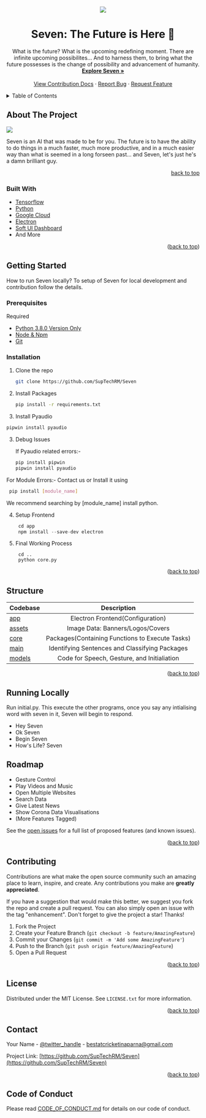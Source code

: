 <div id="top"></div>


<!-- PROJECT LOGO -->
<br />
<div align="center">
  <a href="https://github.com/SupTechRM/Seven">
<p align="center">
  <img src="https://github.com/SupTechRM/Seven/blob/main/assets/img/banners/Alternative%20Banner.png">
</p>  </a>

  <h1 align="center"><strong>Seven: The Future is Here 🚀</strong></h1>

  <p align="center">
    What is the future? What is the upcoming redefining moment. There are infinite upcoming possibilites... And to harness them, to bring what the future possesses is the change of possibility and advancement of humanity. 
    <br />
    <a href="https://github.com/SupTechRM/Seven"><strong>Explore Seven »</strong></a>
    <br />
    <br />
    <a href="https://github.com/SupTechRM/Seven/blob/main/CONTRIBUTING.md">View Contribution Docs</a>
    ·
    <a href="https://github.com/SupTechRM/Seven/issues">Report Bug</a>
    ·
    <a href="https://github.com/SupTechRM/Seven/issues">Request Feature</a>
  </p>
</div>

<!-- TABLE OF CONTENTS -->
<details>
  <summary>Table of Contents</summary>
  <ol>
    <li>
      <a href="#about-the-project">About The Project</a>
      <ul>
        <li><a href="#built-with">Built With</a></li>
      </ul>
    </li>
    <li>
      <a href="#getting-started">Getting Started</a>
      <ul>
        <li><a href="#prerequisites">Prerequisites</a></li>
        <li><a href="#installation">Installation</a></li>
      </ul>
    </li>
    <li><a href="#structure">Structure</a></li>
    <li><a href="#running-locally">Running Locally</a></li>
    <li><a href="#roadmap">Roadmap</a></li>
    <li><a href="#contributing">Contributing</a></li>
    <li><a href="#license">License</a></li>
    <li><a href="#contact">Contact</a></li>
  </ol>
</details>



<!-- ABOUT THE PROJECT -->
## About The Project

<img src="https://github.com/SupTechRM/Seven/blob/main/assets/img/SevenAppPage.png"></img>

Seven is an AI that was made to be for you. The future is to have the ability to do things in a much faster, much more productive, and in a much easier way than what is seemed in a long forseen past... and Seven, let's just he's a damn brilliant guy. 

<p align="right"><a href="#top">back to top</a></p>



### Built With

* [Tensorflow](https://www.tensorflow.org/)
* [Python](https://www.python.org/)
* [Google Cloud](https://cloud.google.com/text-to-speech/?utm_source=google&utm_medium=cpc&utm_campaign=japac-IN-all-en-dr-bkws-all-pkws-trial-e-dr-1009882&utm_content=text-ad-none-none-DEV_c-CRE_497186278768-ADGP_Hybrid%20%7C%20BKWS%20-%20EXA%20%7C%20Txt%20~%20AI%20%26%20ML%20~%20Text-to-Speech_Global%20gap%20analysis-KWID_43700060670685257-kwd-506032294992&userloc_20465-network_g&utm_term=KW_google%20cloud%20text%20to%20speech&gclid=CjwKCAiAp8iMBhAqEiwAJb94z08Qmvt0-V01MIjuvdXURX5mUZIcr2EEV6KaGn243bRWs09GlH-UShoCgMIQAvD_BwE&gclsrc=aw.ds)
* [Electron](https://www.electronjs.org/)
* [Soft UI Dashboard](https://www.creative-tim.com/product/soft-ui-design-system)
* And More

<p align="right">(<a href="#top">back to top</a>)</p>



<!-- GETTING STARTED -->
## Getting Started

How to run Seven locally? 
To setup of Seven for local development and contribution follow the details. 

### Prerequisites

Required
* [Python 3.8.0 Version Only](https://www.python.org/downloads/release/python-380/)
* [Node & Npm](https://www.nodejs.org/)
* [Git](https://git-scm.com/book/en/v2/Getting-Started-Installing-Git)


### Installation

1. Clone the repo
   ```sh
   git clone https://github.com/SupTechRM/Seven
   ```
2. Install Packages
   ```sh
   pip install -r requirements.txt
   ```
3. Install Pyaudio
  ```sh
  pipwin install pyaudio
   ```
   
3. Debug Issues
 
   If Pyaudio related errors:- 
   ```sh
   pip install pipwin
   pipwin install pyaudio
   ```
  
  For Module Errors:- 
  Contact us or Install it using 
  ```sh
   pip install [module_name]
   ```
   
  We recommend searching by [module_name] install python.
   
   
4. Setup Frontend
   ```js
    cd app
    npm install --save-dev electron
   ```
   
5. Final Working Process
   ```
    cd ..
    python core.py

<p align="right">(<a href="#top">back to top</a>)</p>


<!-- STRUCTURE -->
## Structure

| Codebase              |      Description          |
| :-------------------- | :-----------------------: |
| [app](app)        |     Electron Frontend(Configuration)    |
| [assets](assets)  |     Image Data: Banners/Logos/Covers        |
| [core](core)      |    Packages(Containing Functions to Execute Tasks)    |
| [main](main)    |   Identifying Sentences and Classifying Packages     |
| [models](models)        |   Code for Speech, Gesture, and Initialiation      |

<p align="right">(<a href="#top">back to top</a>)</p>

<!-- RUNNING -->
## Running Locally
Run initial.py. This execute the other programs, once you say any intialising word with seven in it, Seven will begin to respond. 

- Hey Seven
- Ok Seven
- Begin Seven
- How's Life? Seven


<!-- ROADMAP -->
## Roadmap

-  Gesture Control
-  Play Videos and Music
-  Open Multiple Websites
-  Search Data
-  Give Latest News
-  Show Corona Data Visualisations
-  (More Features Tagged)


See the [open issues](https://github.com/SupTechRM/Seven/issues) for a full list of proposed features (and known issues).

<p align="right">(<a href="#top">back to top</a>)</p>



<!-- CONTRIBUTING -->
## Contributing

Contributions are what make the open source community such an amazing place to learn, inspire, and create. Any contributions you make are **greatly appreciated**.

If you have a suggestion that would make this better, we suggest you fork the repo and create a pull request. You can also simply open an issue with the tag "enhancement".
Don't forget to give the project a star! Thanks!

1. Fork the Project
2. Create your Feature Branch (`git checkout -b feature/AmazingFeature`)
3. Commit your Changes (`git commit -m 'Add some AmazingFeature'`)
4. Push to the Branch (`git push origin feature/AmazingFeature`)
5. Open a Pull Request

<p align="right">(<a href="#top">back to top</a>)</p>



<!-- LICENSE -->
## License

Distributed under the MIT License. See `LICENSE.txt` for more information.

<p align="right">(<a href="#top">back to top</a>)</p>



<!-- CONTACT -->
## Contact

Your Name - [@twitter_handle](https://www.youtube.com/watch?v=dQw4w9WgXcQ) - bestatcricketinaparna@gmail.com

Project Link: [https://github.com/SupTechRM/Seven](https://github.com/SupTechRM/Seven)

<p align="right">(<a href="#top">back to top</a>)</p>



## Code of Conduct

Please read [CODE_OF_CONDUCT.md](https://github.com/SupTechRM/Seven/blob/main/CODE_OF_CONDUCT.md) for details on our code of conduct.

